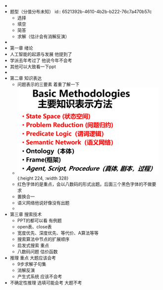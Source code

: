 -
- 题型（分值分布未知）
  id:: 6521392b-4610-4b2b-b222-76c7a470b57c
	- 选择
	- 填空
	- 简答
	- 求解（估计会有消解反演）
-
- 第一章 绪论
- 人工智能的起源与发展 他提到了
- 学派去年考过了 他说今年不会考
- 其他可以大致看一下ppt
-
- 第二章 知识表达
	- 问题表示的三要素 着重了解一下
	- ![image.png](../assets/image_1703166514158_0.png){:height 224, :width 328}
	- 红色字体的是重点，会以八数码的形式出题。后面三个黑色字体的不做要求
	- 置换合一
	- 语义网络他说好像没有出题
	-
- 第三章 搜索技术
	- PPT的都可以看 有例题
	- open表、close表
	- 宽度优先、深度优先、等代价、A算法等等
	- 搜索算法中节点的扩展顺序
	- 启发式搜索 重点
	- 八数码问题 估价函数
- 推理 重点 大题应该会考
	- 9步求解子句集
	- 消解反演
	- 产生式系统 应该不会考
- 不确定性推理 选填可能会考 大题不考